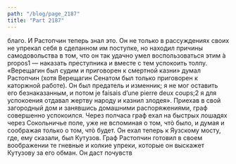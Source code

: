 ```yaml
---
path: "/blog/page_2187"
title: "Part 2187"
---
```


благо. И Растопчин теперь знал это.
Он не только в рассуждениях своих не упрекал себя в сделанном им поступке, но находил причины самодовольства в том, что он так удачно умел воспользоваться этим à propos1 — наказать преступника и вместе с тем успокоить толпу.
«Верещагин был судим и приговорен к смертной казни» думал Растопчин (хотя Верещагин Сенатом был только приговорен к каторжной работе). Он был предатель и изменник; я не мог оставить его безнаказанным, и потом je faisais d’une pierre deux coups;2 я для успокоения отдавал жертву народу и казнил злодея».
Приехав в свой загородный дом и занявшись домашними распоряжениями, граф совершенно успокоился.
Через полчаса граф ехал на быстрых лошадях через Сокольничье поле, уже не вспоминая о том, чтò было, и думая и соображая только о том, чтò будет. Он ехал теперь к Яузскому мосту, где, ему сказали, был Кутузов. Граф Растопчин готовил в своем воображении те гневные и колкие упреки, которые он выскажет Кутузову за его обман. Он даст почувств
